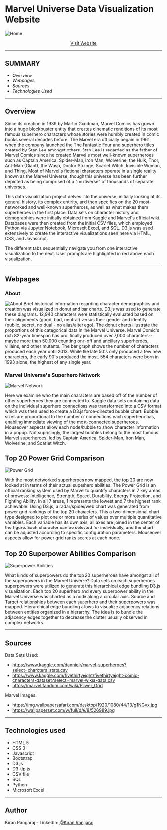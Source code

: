 # Marvel Universe Data Visualization Website
![Home](Images/Home.png)

<p align="center">
  <a href="https://kiranrangaraj.github.io/Marvel-Universe-Data-Visualization-Website/">Visit Website</a>
</p>

---

## SUMMARY ##
* *Overview* 
* *Webpages* 
* *Sources* 
* *Technologies Used* 

---

## Overview ##
Since its creation in 1939 by Martin Goodman, Marvel Comics has grown into a huge blockbuster entity that creates cinematic renditions of its most famous superhero characters whose stories were humbly created in comic books several decades before. The Marvel era officially begain in 1961, when the company launched the The Fantastic Four and superhero titles created by Stan Lee amongst others. Stan Lee is regarded as the father of Marvel Comics since he created Marvel's most well-known superheroes such as Captain America, Spider-Man, Iron Man, Wolverine, the Hulk, Thor, Ant-Man (Giant), the Wasp, Doctor Strange, Scarlet Witch, Invisible Woman, and Thing. Most of Marvel's fictional characters operate in a single reality known as the Marvel Universe, though this universe has been further depicted as being comprised of a "multiverse" of thousands of separate universes.

This data visualization project delves into the universe, initially looking at its general history, its complex entirity, and then specifics on the 20 most-networked and well-known superheroes, as well as what makes them superheroes in the first place. Data sets on character history and demographics were initially obtained from Kaggle and Marvel's official wiki. Databases were then created from the initial CSV files, which employed Python via Jupyter Notebook, Microsoft Excel, and SQL. D3.js was used extensively to create the interactive visualizations seen here via HTML, CSS, and Javascript.

The different tabs sequentially navigate you from one interactive visualization to the next. User prompts are highlighted in red above each visualization.

---

## Webpages ##
### About ###
![About](Images/About.png)
Brief historical information regarding character demographics and creation was visualized in donut and bar charts. D3.js was used to generate these diagrams. 12,940 characters were statistically evaluated based on their alignments (good, bad, neutral) versus their gender and identity (public, secret, no dual - no alias/alter ego). The donut charts illustrate the proportions of this categorical data in the Marvel Universe. Marvel Comic's rich 82-year timespan has prolifically produced over 7,000 characters--maybe more than 50,000 counting one-off and ancillary superheroes, villains, and other mutants. The bar graph shows the number of characters produced each year until 2013. While the late 50's only produced a few new characters, the early 90's produced the most. 554 characters were born in 1993 alone, the highest of any single year.


### Marvel Universe's Superhero Network ###
![Marvel Network](Images/MarvelUniverse.png)

Here we examine who the main characters are based off of the number of other superheroes they are connected to. Kaggle data sets containing data on the individual superhero connections was transformed into a CSV format which was then used to create a D3.js force-directed bubble chart. Bubble sizes are proportional to the number of connections each superhero has, enabling immediate viewing of the most-connected superheroes. Mouseover aspects allow each node/bubble to show character information in a popup. Not suprisingly, the largest bubbles belong to the most famous Marvel superheroes, led by Captain America, Spider-Man, Iron Man, Wolverine, and Scarlet Witch.

## Top 20 Power Grid Comparison ##
![Power Grid](Images/PowerGrid.png)

With the most networked superheroes now mapped, the top 20 are now looked at in terms of their actual superhero abilities.
The Power Grid is an official ranking system used by Marvel to quantify characters in 7 key areas of prowess: Intelligence, Strength, Speed, Durability, Energy Projection, and Fighting Ability.  In all 7 areas, 1 represents the lowest and 7 the highest rank achievable.
Using D3.js, a radar/spider/web chart was generated from power grid rankings of the top 20 characters. This a two-dimensional chart type designed to plot one or more series of values over multiple quantitative variables. Each variable has its own axis, all axes are joined in the center of the figure. Each character can be selected for individually, and the chart can be adjusted according to specific configuration parameters. Mouseover aspects allow for power grid ranks scores at each node.

## Top 20 Superpower Abilities Comparison ##
![Superpower Abilities](Images/SuperpowerAbilities.png)

What kinds of superpowers do the top 20 superheroes have amongst all of the superpowers in the Marvel Universe?
Data sets on each superheroes superpowers were utilized to generate this hierarchical edge bundling D3.js visualization. Each top 20 superhero and every superpower ability in the Marvel Universe was charted as a node along a circular axis. Source and Target relationships between each superhero and their superpowers was mapped. Hierarchical edge bundling allows to visualize adjacency relations between entities organized in a hierarchy. The idea is to bundle the adjacency edges together to decrease the clutter usually observed in complex networks.

---

## Sources ##
Data Sets Used:
* https://www.kaggle.com/dannielr/marvel-superheroes?select=charcters_stats.csv
* https://www.kaggle.com/fivethirtyeight/fivethirtyeight-comic-characters-dataset?select=marvel-wikia-data.csv
* https://marvel.fandom.com/wiki/Power_Grid

Marvel Images:
* https://img.wallpapersafari.com/desktop/1920/1080/44/13/g1NGvx.jpg
* https://wallpaperset.com/w/full/d/6/8/526989.jpg

---

## Technologies used ##
* HTML 5
* CSS 3
* Javascript
* Bootstrap
* D3.js
* D3-tip.js
* CSV file
* SQL
* Python
* Microsoft Excel

---

## Author ##
Kiran Rangaraj - LinkedIn: [@Kiran Rangaraj](https://www.linkedin.com/in/kiranrangaraj/)
